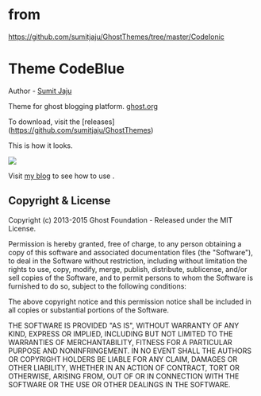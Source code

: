 # from 
https://github.com/sumitjaju/GhostThemes/tree/master/CodeIonic

# Theme CodeBlue

Author - [Sumit Jaju](http://sumitjaju.in) 

Theme for ghost blogging platform. [ghost.org](http://ghost.org)

To download, visit the [releases] (https://github.com/sumitjaju/GhostThemes)

This is how it looks.

![](https://github.com/sumitjaju/GhostThemes/blob/master/CodeBlue/assets/images/CodeBlueThemeTp.png)

Visit [my blog](http://sumitjaju.in/theme-codeblue-for-ghost) to see how to use .

## Copyright & License

Copyright (c) 2013-2015 Ghost Foundation - Released under the MIT License.

Permission is hereby granted, free of charge, to any person obtaining a copy of this software and associated documentation files (the "Software"), to deal in the Software without restriction, including without limitation the rights to use, copy, modify, merge, publish, distribute, sublicense, and/or sell copies of the Software, and to permit persons to whom the Software is furnished to do so, subject to the following conditions:

The above copyright notice and this permission notice shall be included in all copies or substantial portions of the Software.

THE SOFTWARE IS PROVIDED "AS IS", WITHOUT WARRANTY OF ANY KIND, EXPRESS OR IMPLIED, INCLUDING BUT NOT LIMITED TO THE WARRANTIES OF MERCHANTABILITY, FITNESS FOR A PARTICULAR PURPOSE AND
NONINFRINGEMENT. IN NO EVENT SHALL THE AUTHORS OR COPYRIGHT HOLDERS BE LIABLE FOR ANY CLAIM, DAMAGES OR OTHER LIABILITY, WHETHER IN AN ACTION OF CONTRACT, TORT OR OTHERWISE, ARISING FROM, OUT OF OR IN CONNECTION WITH THE SOFTWARE OR THE USE OR OTHER DEALINGS IN THE SOFTWARE.


